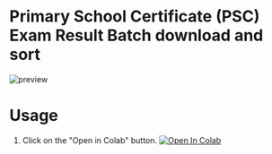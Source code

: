 # Primary School Certificate (PSC) Exam Result Batch download and sort

![preview](https://raw.githubusercontent.com/biplobsd/pecResultDownloadSort/master/src/preview.gif)

# Usage
1. Click on the "Open in Colab" button.
<a href="https://colab.research.google.com/github/biplobsd/pecResultDownloadSort/blob/master/pecResultDownloadSort.ipynb" target="_parent\"><img src="https://colab.research.google.com/assets/colab-badge.svg" alt="Open In Colab"/></a>

